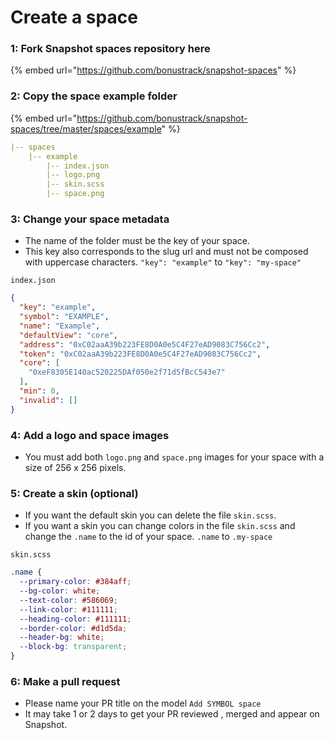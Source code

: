 # Create a space

### **1: Fork Snapshot spaces repository here**

{% embed url="https://github.com/bonustrack/snapshot-spaces" %}

### **2: Copy the space example folder**

{% embed url="https://github.com/bonustrack/snapshot-spaces/tree/master/spaces/example" %}

```yml
|-- spaces
    |-- example
        |-- index.json
        |-- logo.png
        |-- skin.scss
        |-- space.png
```

### **3: Change your space metadata**

* The name of the folder must be the key of your space.
* This key also corresponds to the slug url and must not be composed with uppercase characters. `"key": "example"` to `"key": "my-space"`

`index.json`
```json
{
  "key": "example",
  "symbol": "EXAMPLE",
  "name": "Example",
  "defaultView": "core",
  "address": "0xC02aaA39b223FE8D0A0e5C4F27eAD9083C756Cc2",
  "token": "0xC02aaA39b223FE8D0A0e5C4F27eAD9083C756Cc2",
  "core": [
    "0xeF8305E140ac520225DAf050e2f71d5fBcC543e7"
  ],
  "min": 0,
  "invalid": []
}
```

### **4: Add a logo and space images** 
* You must add both `logo.png` and `space.png` images for your space with a size of 256 x 256 pixels.

### **5: Create a skin \(optional\)**

* If you want the default skin you can delete the file `skin.scss`.
* If you want a skin you can change colors in the file `skin.scss` and change the `.name` to the id of your space. `.name` to `.my-space`

`skin.scss`
```scss
.name {
  --primary-color: #384aff;
  --bg-color: white;
  --text-color: #586069;
  --link-color: #111111;
  --heading-color: #111111;
  --border-color: #d1d5da;
  --header-bg: white;
  --block-bg: transparent;
}
```

### **6: Make a pull request**
 
* Please name your PR title on the model `Add SYMBOL space`
* It may take 1 or 2 days to get your PR reviewed , merged and appear on Snapshot.
